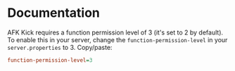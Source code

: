 # Documentation

AFK Kick requires a function permission level of 3 (it's set to 2 by default).
To enable this in your server, change the `function-permission-level` in your `server.properties` to 3. Copy/paste:
```ini
function-permission-level=3
```
